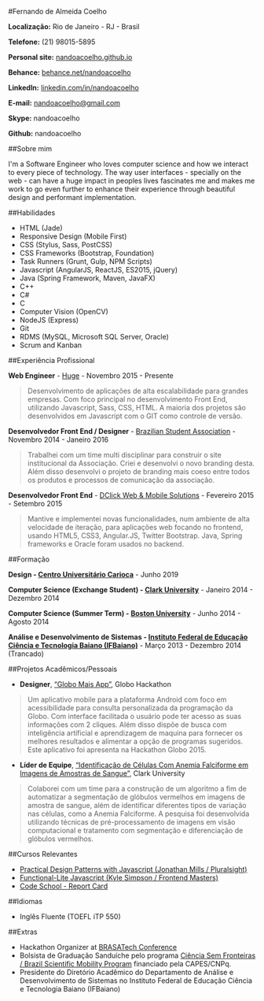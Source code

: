 #Fernando de Almeida Coelho

**Localização:** Rio de Janeiro - RJ - Brasil

**Telefone:** (21) 98015-5895

**Personal site:** [nandoacoelho.github.io](http://nandoacoelho.github.io)

**Behance:** [behance.net/nandoacoelho](http://behance.net/nandoacoelho)

**LinkedIn:** [linkedin.com/in/nandoacoelho](http://linkedin.com/in/nandoacoelho)

**E-mail:** nandoacoelho@gmail.com

**Skype:** nandoacoelho

**Github:** nandoacoelho

##Sobre mim

I'm a Software Engineer who loves computer science and how we interact to every piece of technology. The way user interfaces - specially on the web - can have a huge impact in peoples lives fascinates me and makes me work to go even further to enhance their experience through beautiful design and performant implementation.

##Habilidades

* HTML (Jade)
* Responsive Design (Mobile First)
* CSS (Stylus, Sass, PostCSS)
* CSS Frameworks (Bootstrap, Foundation)
* Task Runners (Grunt, Gulp, NPM Scripts)
* Javascript (AngularJS, ReactJS, ES2015, jQuery)
* Java (Spring Framework, Maven, JavaFX)
* C++
* C#
* C
* Computer Vision (OpenCV)
* NodeJS (Express)
* Git
* RDMS (MySQL, Microsoft SQL Server, Oracle)
* Scrum and Kanban

##Experiência Profissional

**Web Engineer** - [Huge](http://hugeinc.com) - Novembro 2015 - Presente

> Desenvolvimento de aplicações de alta escalabilidade para grandes empresas. Com foco principal no desenvolvimento Front End, utilizando Javascript, Sass, CSS, HTML. A maioria dos projetos são desenvolvidos em Javascript com o GIT como controle de versão.

**Desenvolvedor Front End / Designer** - [Brazilian Student Association](http://gobrasa.org) - Novembro 2014 - Janeiro 2016

> Trabalhei com um time multi disciplinar para construir o site institucional da Associação.  Criei e desenvolvi o novo branding desta. Além disso desenvolvi o projeto de branding mais coeso entre todos os produtos e processos de comunicação da associação.

**Desenvolvedor Front End** - [DClick Web & Mobile Solutions](http://dclick.com.br) - Fevereiro 2015 - Setembro 2015

> Mantive e implementei novas funcionalidades, num ambiente de alta velocidade de iteração, para aplicações web focando no frontend, usando HTML5, CSS3, Angular.JS, Twitter Bootstrap. Java, Spring frameworks e Oracle foram usados no backend.

##Formação

**Design - [Centro Universitário Carioca](http://unicarioca.edu.br)** - Junho 2019

**Computer Science (Exchange Student) - [Clark University](http://clarku.edu)** - Janeiro 2014 - Dezembro 2014

**Computer Science (Summer Term) - [Boston University](http://bu.edu)** - Junho 2014 - Agosto 2014

**Análise e Desenvolvimento de Sistemas - [Instituto Federal de Educação Ciência e Tecnologia Baiano (IFBaiano)](http://ifbaiano.edu.br/portal/)** - Março 2013 - Dezembro 2014 (Trancado)


##Projetos Acadêmicos/Pessoais

* **Designer**, [“Globo Mais App”](https://www.behance.net/gallery/29591179/Globo-Mais-App), Globo Hackathon

> Um aplicativo mobile para a plataforma Android com foco em acessibilidade para consulta personalizada da programação da Globo. Com interface facilitada o usuário pode ter acesso as suas informações com 2 cliques. Além disso dispõe de busca com inteligência artificial e aprendizagem de maquina para fornecer os melhores resultados e alimentar a opção de programas sugeridos. Este aplicativo foi apresenta na Hackathon Globo 2015.

* **Líder de Equipe**, [“Identificação de Células Com Anemia Falciforme em Imagens de
Amostras de Sangue”](http://cs.clarku.edu/~fdealmeidacoelho/FinalProject/), Clark University

> Colaborei com um time para a construção de um algoritmo a fim de automatizar a segmentação de glóbulos vermelhos em imagens de amostra de sangue, além de identificar diferentes tipos de variação nas células, como a Anemia Falciforme.
A pesquisa foi desenvolvida utilizando técnicas de pré-processamento de imagens em visão computacional e tratamento com segmentação e diferenciação de glóbulos vermelhos.

##Cursos Relevantes

* [Practical Design Patterns with Javascript (Jonathan Mills / Pluralsight)](https://www.pluralsight.com/courses/javascript-practical-design-patterns)
* [Functional-Lite Javascript (Kyle Simpson / Frontend Masters)](https://frontendmasters.com/courses/functional-js-lite/)
* [Code School - Report Card](https://www.codeschool.com/users/2067099)

##Idiomas

* Inglês Fluente (TOEFL iTP 550)

##Extras

* Hackathon Organizer at [BRASATech Conference](http://brasatech.org/)
* Bolsista de Graduação Sanduíche pelo programa [Ciência Sem Fronteiras / Brazil Scientific Mobility Program](http://www.cienciasemfronteiras.gov.br/) financiado pela CAPES/CNPq.
* Presidente do Diretório Acadêmico do Departamento de Análise e Desenvolvimento de Sistemas no Instituto Federal de Educação Ciência e Tecnologia Baiano (IFBaiano)
